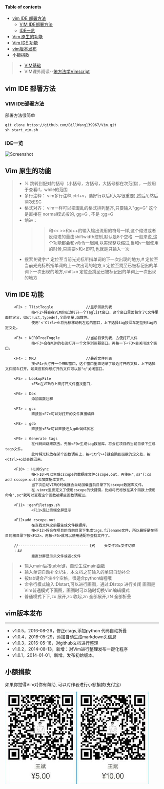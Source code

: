 #### Table of contents

* [vim IDE 部署方法](#vim-ide-部署方法)
	* [VIM IDE部署方法](#vim-ide部署方法)
	* [IDE一览](#ide一览)
* [Vim 原生的功能](#vim-原生的功能)
* [Vim IDE 功能](#vim-ide-功能)
* [vim版本发布](#vim版本发布)
* [小额捐款](#小额捐款)

> * [VIM基础](doc/vim.md)
> * VIM课外阅读--[笨方法学Vimscript](http://learnvimscriptthehardway.onefloweroneworld.com/)

## vim IDE 部署方法

### VIM IDE部署方法

部署方法很简单

```
git clone https://github.com/BillWang139967/Vim.git
sh start_vim.sh
```
### IDE一览

![Screenshot](https://github.com/BillWang139967/Vim/raw/master/images/vim.jpg)

## Vim 原生的功能

> * % 跳转到配对的括号（小括号，方括号，大括号都在次范围），一般用于查看if，while的范围
> * 多行注释：
>      vim多行注释,ctrl+v，选好行以后I(大写很重要),然后//,然后两次ESC
> * 格式对齐：
>      vim一样可以把混乱的格式排列整齐,只要输入"gg=G"
>      这个是直接在 normal模式按的, gg=G , 不是 :gg=G
> * 缩进：
>      >>和<< >>和c++的输入输出流用的符号一样,这个缩进或者反缩进的量由shiftwidth控制,默认是8个空格.
>      一般来说,这个功能都会和v命令一起用,以实现整块缩进,当和v一起使用的时候,只需要>和<即可,也就是只输入一次
> * 搜索关键字:* 定位至当前光光标所指单词的下一次出现的地方,# 定位至当前光光标所指单词的上一次出现的地方,n 定位至跳至已被标记出的单词下一次出现的地方,shift+n 定位至跳至已被标记出的单词上一次出现的地方

## Vim IDE 功能

```
    <F2> : TlistToggle               //显示函数列表
            按<F2>将会在VIM的左边打开一个Taglist窗口，这个窗口里面包含了C文件里面的定义，如struct,typedef,全局变量,函数等。
            使用'<'Ctrl>+h将光标移动到左边的窗口，上下选择tag按回车定位到tag的定义处。

    <F3> : NERDTreeToggle            //当前目录列表，方便打开文件
            按<F3>会在VIM的右边打开一个文件浏览器窗口。再按一下<F3>会关闭这个窗口。

    <F4> : MRU			             //最近文件列表
            按<F4>会打开一个MRU窗口，这个窗口里面记录了最近打开的文档，上下选择文件回车打开。如果没有你想打开的文件可以按"q"关闭窗口。

    <F5> : LookupFile
            <F5>在VIM的上面打开文件查找窗口，

    <F6> : Dox
            添加函数注释

    <F7> : gcc
            直接按<F7>可以对打开的文件直接编译

    <F8> : gdb
            直接按<F8>可以直接进入gdb调试状态

    <F9> : Generate tags
            在代码间跳来跳去。先按<F9>生成tag数据库。将会在项目的当前目录下生成tags文件。
            此时将光标放在某个函数调用上，按<Ctrl>+]就会跳到函数的定义处，按<Ctrl>+o就会跳回来。

    <F10> : HLUDSync
            按<F10>可以生成cscope的数据库文件cscope.out，再使用",sa"(:cs add cscope.out)添加数据库文件。
            当下次启动VIM的时候就会自动加载当前目录下的cscope数据库文件。
            在.vimrc里面定义了使用cscope的快捷键，比如将光标放在某个函数上使用命令",sc"就可以查看这个函数被哪些函数调用过，

    <F11> :genfiletags.sh
            <F11>是让终端全屏显示

    <F12>add cscope.out
            在查找文件之前要生成文件数据库，
            按<F12>将会在项目的当前目录下生成tags.filename文件，所以最好是在项目的根目录下按<F12>。再按<F5>就可以使用通配符查找文件了。
            
    //--------------------------------【#】	头文件和c文件切换
    ：AV
            垂直分屏显示头文件或者c文件

```

> * 输入main后按table键，自动生成main函数
> * 输入单词自动补全//注，本文档之前输入的单词自动补全
> * 按tab键会产生4个空格，很适合python编程哦
> * 命令行模式输入:DIstart,可以进行画图，通过:DIstop 进行关闭
>  画图是Vim普通模式下画图，画图时可以随时切换Vim编辑模式
> * 普通模式下下,zo 展开,zc 收起,zn 全部展开,zN 全部折叠

## vim版本发布 
----
* v1.0.5，2016-08-26，修正ctags,添加python 代码自动折叠
* v1.0.4，2016-05-29，添加自动生成markdown头信息
* v1.0.3，2016-05-18，对github文档进行整理
* v1.0.2，2014-08-13，新增：对Vim进行整理发布一键化程序 
* v1.0.1，2014-01-01，新增。发布初始版本。


## 小额捐款

如果你觉得Vim对你有帮助, 可以对作者进行小额捐款(支付宝)

![Screenshot](images/5.jpg)






